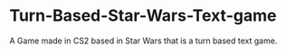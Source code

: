 # Turn-Based-Star-Wars-Text-game
A Game made in CS2 based in Star Wars that is a turn based text game.
